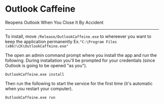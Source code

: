 # Outlook Caffeine
Reopens Outlook When You Close It By Accident

---

To install, move ```/Release/OutlookCaffeine.exe``` to whereever you want to keep the application permanently Ex.```"C:\Program Files (x86)\CK\OutlookCaffeine.exe"```

The open an admin command prompt where you install the app and run the following. During installation you'll be prompted for your credentials (since Outlook is going to be opened "as you").

```
OutlookCaffeine.exe install
```

Then run the following to start the service for the first time (it's automatic when you restart your computer).

```
OutlookCaffeine.exe run
```